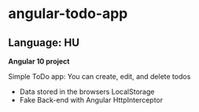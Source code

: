 # angular-todo-app
## Language: HU

**Angular 10 project**

Simple ToDo app: You can create, edit, and delete todos

- Data stored in the browsers LocalStorage
- Fake Back-end with Angular HttpInterceptor
